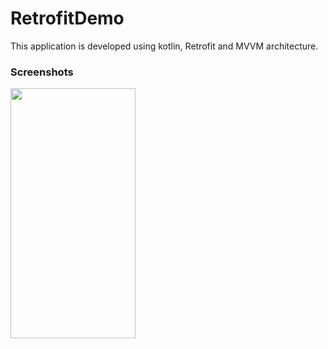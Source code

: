 # RetrofitDemo
This application is developed using kotlin, Retrofit and MVVM architecture.
### Screenshots

<a href="url"><img src="https://1.bp.blogspot.com/-QgxWkm6JdHY/X6IWoSEpCEI/AAAAAAAACBk/nNGmj6DWNdcTe9UWJg5JH_gy7yowbajXgCLcBGAsYHQ/s2280/Screenshot_20201104-134720_Retrofit%2BSample.jpg" align="left" height="400" width="200" ></a>

